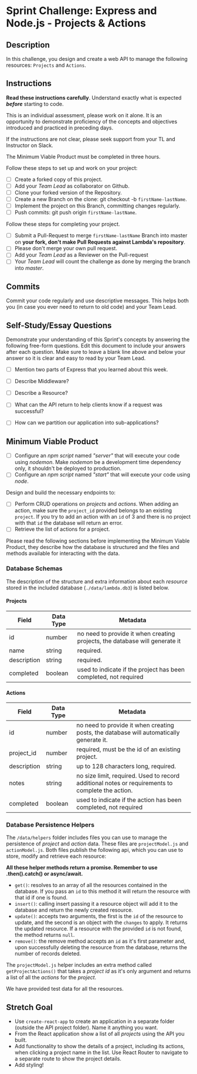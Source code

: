 # Sprint Challenge: Express and Node.js - Projects & Actions

## Description

In this challenge, you design and create a web API to manage the following
resources: `Projects` and `Actions`.

## Instructions

**Read these instructions carefully**. Understand exactly what is expected
**_before_** starting to code.

This is an individual assessment, please work on it alone. It is an opportunity
to demonstrate proficiency of the concepts and objectives introduced and
practiced in preceding days.

If the instructions are not clear, please seek support from your TL and
Instructor on Slack.

The Minimum Viable Product must be completed in three hours.

Follow these steps to set up and work on your project:

- [ ] Create a forked copy of this project.
- [ ] Add your _Team Lead_ as collaborator on Github.
- [ ] Clone your forked version of the Repository.
- [ ] Create a new Branch on the clone: git checkout -b `firstName-lastName`.
- [ ] Implement the project on this Branch, committing changes regularly.
- [ ] Push commits: git push origin `firstName-lastName`.

Follow these steps for completing your project.

- [ ] Submit a Pull-Request to merge `firstName-lastName` Branch into master on
      **your fork, don't make Pull Requests against Lambda's repository**.
- [ ] Please don't merge your own pull request.
- [ ] Add your _Team Lead_ as a Reviewer on the Pull-request
- [ ] Your _Team Lead_ will count the challenge as done by merging the branch
      into _master_.

## Commits

Commit your code regularly and use descriptive messages. This helps both you (in
case you ever need to return to old code) and your Team Lead.

## Self-Study/Essay Questions

Demonstrate your understanding of this Sprint's concepts by answering the
following free-form questions. Edit this document to include your answers after
each question. Make sure to leave a blank line above and below your answer so it
is clear and easy to read by your Team Lead.

- [ ] Mention two parts of Express that you learned about this week.

- [ ] Describe Middleware?

- [ ] Describe a Resource?

- [ ] What can the API return to help clients know if a request was successful?

- [ ] How can we partition our application into sub-applications?

## Minimum Viable Product

- [ ] Configure an _npm script_ named _"server"_ that will execute your code
      using _nodemon_. Make _nodemon_ be a development time dependency only, it
      shouldn't be deployed to production.
- [ ] Configure an _npm script_ named _"start"_ that will execute your code
      using _node_.

Design and build the necessary endpoints to:

- [ ] Perform CRUD operations on _projects_ and _actions_. When adding an
      action, make sure the `project_id` provided belongs to an existing
      `project`. If you try to add an action with an `id` of 3 and there is no
      project with that `id` the database will return an error.
- [ ] Retrieve the list of actions for a project.

Please read the following sections before implementing the Minimum Viable
Product, they describe how the database is structured and the files and methods
available for interacting with the data.

### Database Schemas

The description of the structure and extra information about each _resource_
stored in the included database (`./data/lambda.db3`) is listed below.

#### Projects

| Field       | Data Type | Metadata                                                                    |
| ----------- | --------- | --------------------------------------------------------------------------- |
| id          | number    | no need to provide it when creating projects, the database will generate it |
| name        | string    | required.                                                                   |
| description | string    | required.                                                                   |
| completed   | boolean   | used to indicate if the project has been completed, not required            |

#### Actions

| Field       | Data Type | Metadata                                                                                         |
| ----------- | --------- | ------------------------------------------------------------------------------------------------ |
| id          | number    | no need to provide it when creating posts, the database will automatically generate it.          |
| project_id  | number    | required, must be the id of an existing project.                                                 |
| description | string    | up to 128 characters long, required.                                                             |
| notes       | string    | no size limit, required. Used to record additional notes or requirements to complete the action. |
| completed   | boolean   | used to indicate if the action has been completed, not required                                  |

### Database Persistence Helpers

The `/data/helpers` folder includes files you can use to manage the persistence
of _project_ and _action_ data. These files are `projectModel.js` and
`actionModel.js`. Both files publish the following api, which you can use to
store, modify and retrieve each resource:

**All these helper methods return a promise. Remember to use .then().catch() or
async/await.**

- `get()`: resolves to an array of all the resources contained in the database.
  If you pass an `id` to this method it will return the resource with that id if
  one is found.
- `insert()`: calling insert passing it a resource object will add it to the
  database and return the newly created resource.
- `update()`: accepts two arguments, the first is the `id` of the resource to
  update, and the second is an object with the `changes` to apply. It returns
  the updated resource. If a resource with the provided `id` is not found, the
  method returns `null`.
- `remove()`: the remove method accepts an `id` as it's first parameter and,
  upon successfully deleting the resource from the database, returns the number
  of records deleted.

The `projectModel.js` helper includes an extra method called
`getProjectActions()` that takes a _project id_ as it's only argument and
returns a list of all the _actions_ for the _project_.

We have provided test data for all the resources.

## Stretch Goal

- Use `create-react-app` to create an application in a separate folder (outside
  the API project folder). Name it anything you want.
- From the React application show a list of all _projects_ using the API you
  built.
- Add functionality to show the details of a project, including its actions,
  when clicking a project name in the list. Use React Router to navigate to a
  separate route to show the project details.
- Add styling!
